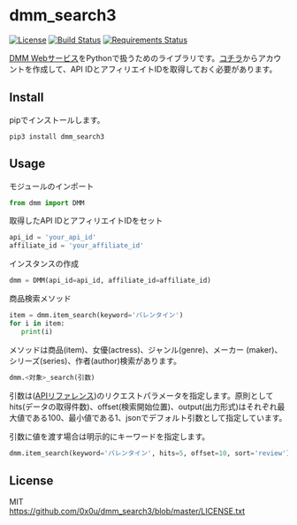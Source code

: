 # dmm_search3
[![License](http://img.shields.io/badge/license-mit-blue.svg?style=flat)](https://github.com/0x0u/dmm/blob/master/LICENSE.txt)
[![Build Status](https://travis-ci.org/0x0u/dmm_search3.svg?branch=master)](https://travis-ci.org/0x0u/dmm_search3)
[![Requirements Status](https://requires.io/github/0x0u/dmm_search3/requirements.svg?branch=master)](https://requires.io/github/0x0u/dmm_search3/requirements/?branch=master)   

[DMM Webサービス](https://affiliate.dmm.com/api/)をPythonで扱うためのライブラリです。[コチラ](https://affiliate.dmm.com/api/regist_guide/)からアカウントを作成して、API IDとアフィリエイトIDを取得しておく必要があります。

## Install
pipでインストールします。
```
pip3 install dmm_search3

```

## Usage
モジュールのインポート
```Python
from dmm import DMM
```

取得したAPI IDとアフィリエイトIDをセット
```Python
api_id = 'your_api_id'
affiliate_id = 'your_affiliate_id'
```

インスタンスの作成
```Python
dmm = DMM(api_id=api_id, affiliate_id=affiliate_id)
```

商品検索メソッド
```Python
item = dmm.item_search(keyword='バレンタイン')
for i in item:
   print(i)
```

メソッドは商品(item)、女優(actress)、ジャンル(genre)、メーカー
(maker)、シリーズ(series)、作者(author)検索があります。

```Python
dmm.<対象>_search(引数)
```

引数は([APIリファレンス](https://affiliate.dmm.com/api/v3/itemlist.html))のリクエストパラメータを指定します。原則としてhits(データの取得件数)、offset(検索開始位置)、output(出力形式)はそれぞれ最大値である100、最小値である1、jsonでデフォルト引数として指定しています。

引数に値を渡す場合は明示的にキーワードを指定します。  

```Python
dmm.item_search(keyword='バレンタイン', hits=5, offset=10, sort='review')
```

## License
MIT    
https://github.com/0x0u/dmm_search3/blob/master/LICENSE.txt
